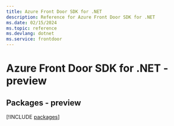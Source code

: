 ```yaml
---
title: Azure Front Door SDK for .NET
description: Reference for Azure Front Door SDK for .NET
ms.date: 02/15/2024
ms.topic: reference
ms.devlang: dotnet
ms.service: frontdoor
---
```

# Azure Front Door SDK for .NET - preview
## Packages - preview
[!INCLUDE [packages](front-door-index.md)]